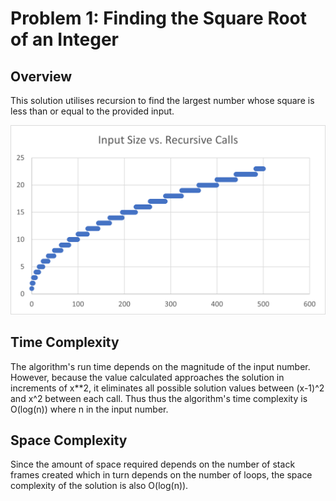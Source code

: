 # Problem 1: Finding the Square Root of an Integer
## Overview
This solution utilises recursion to find the largest number whose square is less than or equal to the provided input.

![Input Size vs Number of Recursive Calls](/assets/Input_Size_vs_Recursive_Calls.png "Input Size vs Recursive Calls")

## Time Complexity
The algorithm's run time depends on the magnitude of the input number. However, because the value calculated approaches the solution in increments of x**2, it eliminates all possible solution values between (x-1)^2 and x^2 between each call. Thus thus the algorithm's time complexity is O(log(n)) where n in the input number.

## Space Complexity
Since the amount of space required depends on the number of stack frames created which in turn depends on the number of loops, the space complexity of the solution is also O(log(n)).